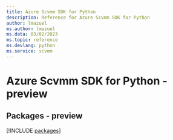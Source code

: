 ```yaml
---
title: Azure Scvmm SDK for Python
description: Reference for Azure Scvmm SDK for Python
author: lmazuel
ms.author: lmazuel
ms.data: 03/02/2023
ms.topic: reference
ms.devlang: python
ms.service: scvmm
---
```

# Azure Scvmm SDK for Python - preview
## Packages - preview
[!INCLUDE [packages](scvmm-index.md)]